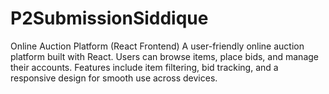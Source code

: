 # P2SubmissionSiddique
Online Auction Platform (React Frontend) A user-friendly online auction platform built with React. Users can browse items, place bids, and manage their accounts. Features include item filtering, bid tracking, and a responsive design for smooth use across devices.
